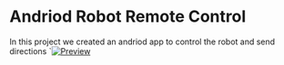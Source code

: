 # Andriod Robot Remote Control 
In this project we created an andriod app to control the robot and send directions
`[![Preview](https://github.com/malikib97/Iot-project/raw/master/Robot-control-Andriod/Untitled_%20Jul%2018%2C%202020%207_22%20AM.gif "Preview")](https://github.com/malikib97/Iot-project/raw/master/Robot-control-Andriod/Untitled_%20Jul%2018%2C%202020%207_22%20AM.gif "Preview")
